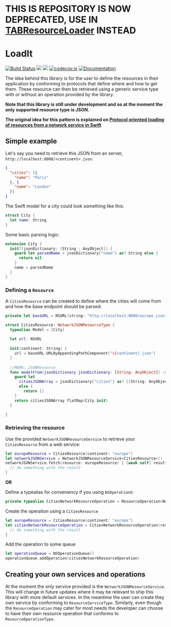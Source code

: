 # THIS IS REPOSITORY IS NOW DEPRECATED, USE IN [TABResourceLoader](https://github.com/theappbusiness/TABResourceLoader) INSTEAD

# LoadIt

[![Build Status](https://travis-ci.org/lucianomarisi/LoadIt.svg?branch=master)](https://travis-ci.org/lucianomarisi/LoadIt)
[![](https://img.shields.io/cocoapods/v/LoadIt.svg)](https://cocoapods.org/pods/LoadIt)
[![](https://img.shields.io/cocoapods/p/LoadIt.svg?style=flat)](https://cocoapods.org/pods/LoadIt)
[![codecov.io](http://codecov.io/github/lucianomarisi/LoadIt/coverage.svg?branch=master)](http://codecov.io/github/lucianomarisi/LoadIt?branch=master)
[![Documentation](https://img.shields.io/cocoapods/metrics/doc-percent/LoadIt.svg?style=flat)](http://cocoadocs.org/docsets/LoadIt/)

The idea behind this library is for the user to define the resources in their application by conforming to protocols that define where and how to get them. These resource can then be retrieved using a generic service type with or without an operation provided by the library.

**Note that this library is still under development and so at the moment the only supported resource type is JSON.**

**The original idea for this pattern is explained on [Protocol oriented loading of resources from a network service in Swift](http://www.marisibrothers.com/2016/07/protocol-oriented-loading-of-resources.html)**

## Simple example

Let's say you need to retrieve this JSON from an server, `http://localhost:8000/<continent>.json`:

```json
{
  "cities": [{
    "name": "Paris"
  }, {
    "name": "London"
  }]
}
```

The Swift model for a city could look something like this:

```swift
struct City {
  let name: String
}
```

Some basic parsing logic:

```swift
extension City {
  init?(jsonDictionary: [String : AnyObject]) {
    guard let parsedName = jsonDictionary["name"] as? String else {
      return nil
    }
    name = parsedName
  }
}
```

### Defining a `Resource`

A `CitiesResource` can be created to define where the cities will come from and how the base endpoint should be parsed:

```swift
private let baseURL = NSURL(string: "http://localhost:8000/europe.json")!

struct CitiesResource: NetworkJSONResourceType {
  typealias Model = [City]
  
  let url: NSURL
  
  init(continent: String) {
    url = baseURL.URLByAppendingPathComponent("\(continent).json")
  }
  
  //MARK: JSONResource
  func modelFrom(jsonDictionary jsonDictionary: [String: AnyObject]) -> [City]? {
    guard let
      citiesJSONArray = jsonDictionary["cities"] as? [[String: AnyObject]]
      else {
        return []
    }
    return citiesJSONArray.flatMap(City.init)
  }
  
}
```

### Retrieving the resource

Use the provided `NetworkJSONResourceService` to retrieve your `CitiesResource` from a web service:

```swift
let europeResource = CitiesResource(continent: "europe")
let networkJSONService = NetworkJSONResourceService<CitiesResource>()
networkJSONService.fetch(resource: europeResource) { [weak self] result in
  // do something with the result
}
```

**OR**

Define a typealias for conveniency if you using `NSOperation`s:

```swift
private typealias CitiesNetworkResourceOperation = ResourceOperation<NetworkJSONResourceService<CitiesResource>>
```

Create the operation using a `CitiesResource`

```swift
let europeResource = CitiesResource(continent: "europe")
let citiesNetworkResourceOperation = CitiesNetworkResourceOperation(resource: europeResource) { [weak self] operation, result in
  // do something with the result
}
```

Add the operation to some queue
```swift
let operationQueue = NSOperationQueue()
operationQueue.addOperation(citiesNetworkResourceOperation)
```

## Creating your own services and operations

At the moment the only service provided is the `NetworkJSONResourceService`. This will change in future updates where it may be relevant to ship this library with more default services. In the meantime the user can create they own service by conforming to `ResourceServiceType`. Similarly, even though the `ResourceOperation` may cater for most needs the developer can choose to have their own resource operation that conforms to `ResourceOperationType`.
